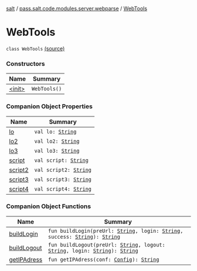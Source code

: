 [salt](../../index.md) / [pass.salt.code.modules.server.webparse](../index.md) / [WebTools](./index.md)

# WebTools

`class WebTools` [(source)](https://github.com/kurbaniec-tgm/salt/tree/master/code/modules/server/webparse/WebTools.kt#L5)

### Constructors

| Name | Summary |
|---|---|
| [&lt;init&gt;](-init-.md) | `WebTools()` |

### Companion Object Properties

| Name | Summary |
|---|---|
| [lo](lo.md) | `val lo: `[`String`](https://kotlinlang.org/api/latest/jvm/stdlib/kotlin/-string/index.html) |
| [lo2](lo2.md) | `val lo2: `[`String`](https://kotlinlang.org/api/latest/jvm/stdlib/kotlin/-string/index.html) |
| [lo3](lo3.md) | `val lo3: `[`String`](https://kotlinlang.org/api/latest/jvm/stdlib/kotlin/-string/index.html) |
| [script](script.md) | `val script: `[`String`](https://kotlinlang.org/api/latest/jvm/stdlib/kotlin/-string/index.html) |
| [script2](script2.md) | `val script2: `[`String`](https://kotlinlang.org/api/latest/jvm/stdlib/kotlin/-string/index.html) |
| [script3](script3.md) | `val script3: `[`String`](https://kotlinlang.org/api/latest/jvm/stdlib/kotlin/-string/index.html) |
| [script4](script4.md) | `val script4: `[`String`](https://kotlinlang.org/api/latest/jvm/stdlib/kotlin/-string/index.html) |

### Companion Object Functions

| Name | Summary |
|---|---|
| [buildLogin](build-login.md) | `fun buildLogin(preUrl: `[`String`](https://kotlinlang.org/api/latest/jvm/stdlib/kotlin/-string/index.html)`, login: `[`String`](https://kotlinlang.org/api/latest/jvm/stdlib/kotlin/-string/index.html)`, success: `[`String`](https://kotlinlang.org/api/latest/jvm/stdlib/kotlin/-string/index.html)`): `[`String`](https://kotlinlang.org/api/latest/jvm/stdlib/kotlin/-string/index.html) |
| [buildLogout](build-logout.md) | `fun buildLogout(preUrl: `[`String`](https://kotlinlang.org/api/latest/jvm/stdlib/kotlin/-string/index.html)`, logout: `[`String`](https://kotlinlang.org/api/latest/jvm/stdlib/kotlin/-string/index.html)`, login: `[`String`](https://kotlinlang.org/api/latest/jvm/stdlib/kotlin/-string/index.html)`): `[`String`](https://kotlinlang.org/api/latest/jvm/stdlib/kotlin/-string/index.html) |
| [getIPAdress](get-i-p-adress.md) | `fun getIPAdress(conf: `[`Config`](../../pass.salt.code.loader.config/-config/index.md)`): `[`String`](https://kotlinlang.org/api/latest/jvm/stdlib/kotlin/-string/index.html) |
